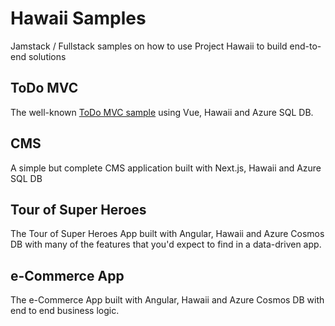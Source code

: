 # Hawaii Samples

Jamstack / Fullstack samples on how to use Project Hawaii to build end-to-end solutions

## ToDo MVC

The well-known  [ToDo MVC sample](https://todomvc.com/) using Vue, Hawaii and Azure SQL DB. 

## CMS

A simple but complete CMS application built with Next.js, Hawaii and Azure SQL DB

## Tour of Super Heroes

The Tour of Super Heroes App built with Angular, Hawaii and Azure Cosmos DB  with many of the features that you'd expect to find in a data-driven app.

## e-Commerce App

The e-Commerce App built with Angular, Hawaii and Azure Cosmos DB with
end to end business logic.